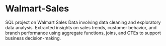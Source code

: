# Walmart-Sales
SQL project on Walmart Sales Data involving data cleaning and exploratory data analysis. Extracted insights on sales trends, customer behavior, and branch performance using aggregate functions, joins, and CTEs to support business decision-making.
